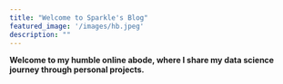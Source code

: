 ```yaml
---
title: "Welcome to Sparkle's Blog"
featured_image: '/images/hb.jpeg'
description: ""
---
```

<strong>Welcome to my humble online abode, where I share my data science journey through personal projects.</strong>